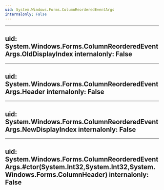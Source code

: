```yaml
---
uid: System.Windows.Forms.ColumnReorderedEventArgs
internalonly: False
---
```


---
uid: System.Windows.Forms.ColumnReorderedEventArgs.OldDisplayIndex
internalonly: False
---

---
uid: System.Windows.Forms.ColumnReorderedEventArgs.Header
internalonly: False
---

---
uid: System.Windows.Forms.ColumnReorderedEventArgs.NewDisplayIndex
internalonly: False
---

---
uid: System.Windows.Forms.ColumnReorderedEventArgs.#ctor(System.Int32,System.Int32,System.Windows.Forms.ColumnHeader)
internalonly: False
---
